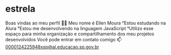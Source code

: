 # estrela
Boas vindas ao meu perfil 💙💙
Meu nome é Ellen Moura
°Estou estudando na Alura
°Estou me desenvolvendo na linguagem JavaScript
°Utilizo esse espaço para minha organização e compartilhamento dos meu projetos desenvolvidos
Você pode entrar em contato comigo 📫
0000124225948xsp@al.educacao.sp.gov.br
